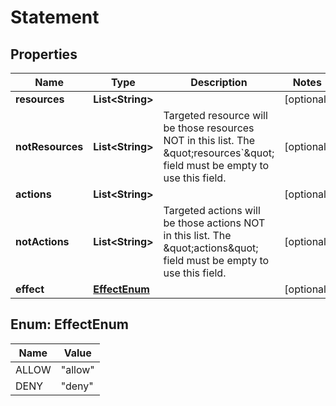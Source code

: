 
# Statement

## Properties
Name | Type | Description | Notes
------------ | ------------- | ------------- | -------------
**resources** | **List&lt;String&gt;** |  |  [optional]
**notResources** | **List&lt;String&gt;** | Targeted resource will be those resources NOT in this list. The \&quot;resources&#x60;\&quot; field must be empty to use this field. |  [optional]
**actions** | **List&lt;String&gt;** |  |  [optional]
**notActions** | **List&lt;String&gt;** | Targeted actions will be those actions NOT in this list. The \&quot;actions\&quot; field must be empty to use this field. |  [optional]
**effect** | [**EffectEnum**](#EffectEnum) |  |  [optional]


<a name="EffectEnum"></a>
## Enum: EffectEnum
Name | Value
---- | -----
ALLOW | &quot;allow&quot;
DENY | &quot;deny&quot;



